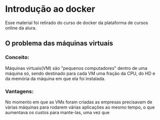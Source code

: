 # Introdução ao docker

Esse material foi retirado do curso de docker da plataforma de cursos online da alura.

## O problema das máquinas virtuais

### Conceito: 

Máquinas virtuais(VM) são "pequenos computadores" dentro de uma máquina só, sendo destinado para cada VM uma fração da CPU, do HD e da memória da máquina em que ela foi instalada.

### Vantagens:

No momento em que as VMs foram criadas as empresas precisavam de várias máquinas para rodarem várias aplicações ao mesmo tempo, o que aumentava os custos para mante-las, uma vez que 
